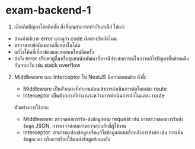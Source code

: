 # exam-backend-1

1. เมื่อเกิดปัญหาโค้ดติดบั๊ก สิ่งที่คุณสามารถทำเป็นสเต็ป
ได้แก่:
  - อ่านคำอธิบาย error และดูว่า code ผิดตรงบันทัดไหน
  - ตรวจสอบข้อผิดพลาดที่แสดงในโค้ด 
  - แก้ไขโค้ดที่เกี่ยวข้องและทดสอบใหม่อีกครั้ง
  - ถ้ายัง error ปรึกษาผู้อื่นหรือชุมชนนักพัฒนาที่อาจมีประสบการณ์ในการแก้ไขปัญหาที่คล้ายคลึงกันจากเว็บ เช่น stack overflow

2. Middleware และ Interceptor ใน NestJS มีความแตกต่าง
   ดังนี้:
    - Middleware เป็นตัวกลางที่ทำงานก่อนเข้าการดำเนินการต่อในแต่ละ route
    - Interceptor เป็นตัวกลางที่ทำงานระหว่างการดำเนินการต่อในแต่ละ route

   ตัวอย่างการใช้งาน:
    - Middleware: ตรวจสอบการรับ-ส่งข้อมูลตาม request เช่น การตรวจสอบการรับส่งข้อมูล JSON, การตรวจสอบการตรวจสอบสิทธิ์ผู้ใช้งาน 
    - Interceptor: สามารถแปลงข้อมูลหรือแก้ไขข้อมูลก่อนหรือหลังการส่งต่อ เช่น การเพิ่มข้อมูลเวลา หรือการเรียกใช้แหล่งข้อมูลย้อนหลัง 
